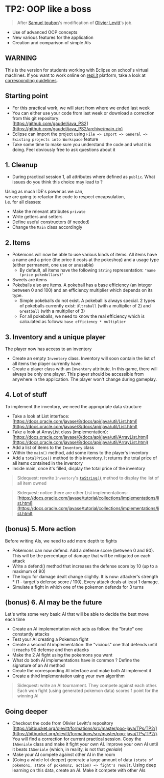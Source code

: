# TP2: OOP like a boss
> After [Samuel toubon](http://wikisamuel.github.io/java/#/)'s modification of [Olivier Levitt](https://formations.levitt.fr/poo-java/#/)'s job.

* Use of advanced OOP concepts
* New various features for the application 
* Creation and comparison of simple AIs


## WARNING
This is the version for students working with Eclipse on school's virtual machines. If you want to work online on [repl.it](https://www.repl.it) platform, take a look at [corresponding guidelines](guidelines_for_online_practical_session.md).


## Starting point

* For this practical work, we will start from where we ended last week
* You can either use your code from last week or download a correction from this git repository:  
[https://github.com/gaudel/java_PS2](https://github.com/gaudel/java_PS2/archive/main.zip)  
* Eclipse can import the project using `File => Import => General => Existing projects into Workspace` feature
* Take some time to make sure you understand the code and what it is doing. Feel obviously free to ask questions about it



## 1. Cleanup

* During practical session 1, all attributes where defined as `public`. What issues do you think this choice may lead to ?

Using as much IDE's power as we can,
<br />we are going to refactor the code to respect encapsulation,
<br />i.e. for all classes:

* Make the relevant attributes `private`
* Write getters and setters
* Define useful constructors (if needed)
* Change the `Main` class accordingly



## 2. Items
  
* Pokemons will now be able to use various kinds of items. All items have a name and a price (the price it costs at the pokeshop) and a usage type (either permanent, one use or unusable)  
	* By default, all items have the following `String` representation: `"name (price pokedollars)"`
* Sweets are items 
* Pokeballs also are items. A pokeball has a base efficiency (an integer between 0 and 100) and an efficiency multiplier which depends on its type. 
	* Simple pokeballs do not exist. A pokeball is always special. 2 types of pokeballs currently exist: `Ultraball` (with a multiplier of 2) and `Greatball` (with a multiplier of 3)  
	* For all pokeballs, we need to know the real efficiency which is calculated as follows: `base efficiency * multiplier`



## 3. Inventory and a unique player
  
The player now has access to an inventory    

* Create an empty `Inventory` class. Inventory will soon contain the list of all items the player currently have.
* Create a player class with an `Inventory` attribute. In this game, there will always be only one player. This player should be accessible from anywhere in the application. The player won't change during gameplay.  



## 4. Lot of stuff
  
To implement the inventory, we need the appropriate data structure 

* Take a look at List interface: [https://docs.oracle.com/javase/8/docs/api/java/util/List.html](https://docs.oracle.com/javase/8/docs/api/java/util/List.html)  
* Take a look at ArrayList class (implementation): [https://docs.oracle.com/javase/8/docs/api/java/util/ArrayList.html](https://docs.oracle.com/javase/8/docs/api/java/util/ArrayList.html)  
* Add a list of items to the `Inventory` class
* Within the `main()` method, add some items to the player's inventory 
* Add a `totalPrice()` method to this inventory. It returns the total price of all items contained in the inventory
* Inside main, once it's filled, display the total price of the inventory

> Sidequest: rewrite `Inventory`'s [`toString()`](https://docs.oracle.com/javase/8/docs/api/java/lang/Object.html#toString--) method to display the list of all item owned

<!-- -->
> Sidequest: notice there are other List implementations:[https://docs.oracle.com/javase/tutorial/collections/implementations/list.html](https://docs.oracle.com/javase/tutorial/collections/implementations/list.html)



## (bonus) 5. More action
  
Before writing AIs, we need to add more depth to fights

* Pokemons can now defend. Add a defense score (between 0 and 90). This will be the percentage of damage that will be mitigated on each attack  
* Write a defend() method that increases the defense score by 10 (up to a maximum of 90)
* The logic for damage dealt change slightly. It is now: attacker's strength * (1 - target's defense score / 100). Every attack deals at least 1 damage.  
* Simulate a fight in which one of the pokemon defends for 3 turns



## (bonus) 6. AI may be the future  
Let's write some very basic AI that will be able to decide the best move each time

* Create an AI implementation wich acts as follow: the "brute" one constantly attacks
* Test your AI creating a Pokemon fight
* Create a second AI implementation: the "vicious" one that defends until it reachs 90 defense and then attacks
* Make the 2 AI fight using the pokemons you want
* What do both AI implementations have in common ? Define the signature of an AI method
* Create the corresponding AI interface and make both AI implement it
* Create a third implementation using your own algorithm

> Sidequest: write an AI tournament. They compete against each other. Each won fight (using generated pokemon data) scores 1 point for the winning AI



## Going deeper
 
 
* Checkout the code from Olivier Levitt's repository [https://bitbucket.org/olevitt/formations/src/master/poo-java/TPs/TP2/](https://bitbucket.org/olevitt/formations/src/master/poo-java/TPs/TP2/). You will find a correction for current practical session. Copy the `IAGeniale` class and make it fight your own AI. Improve your own AI until it beats `IAGeniale` (which, in reality, is not that *geniale*)
* Make your AI compete against other AI in the room
* (Going a whole lot deeper) generate a large amount of data `(state of pokemon1, state of pokemon2, action) => fight's result`. Using deep learning on this data, create an AI. Make it compete with other AIs
